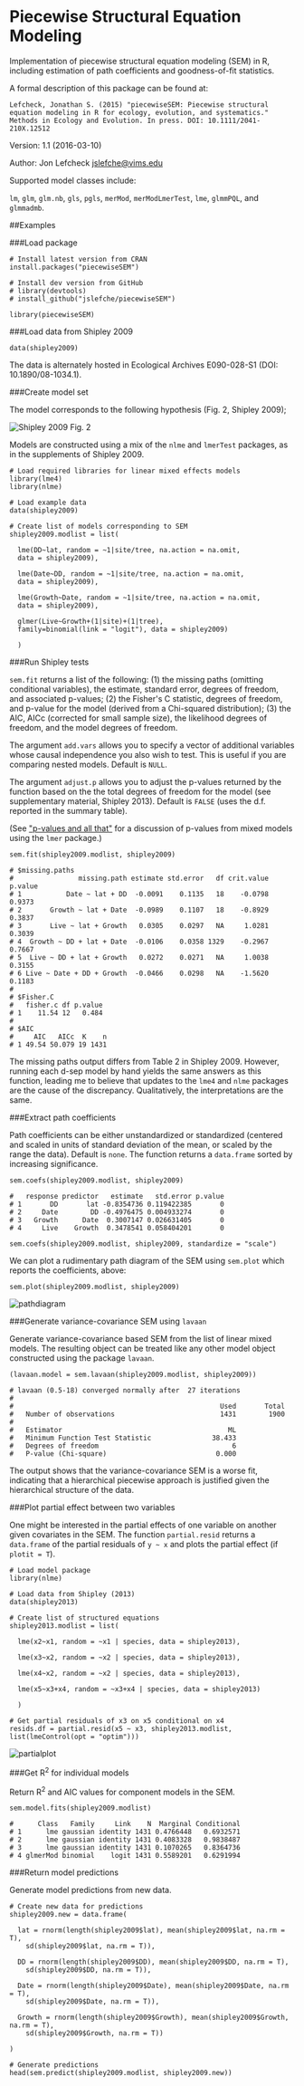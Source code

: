 # Piecewise Structural Equation Modeling

  Implementation of piecewise structural equation modeling (SEM) in R, including estimation of path coefficients and goodness-of-fit statistics. 
  
  A formal description of this package can be found at:
  
    Lefcheck, Jonathan S. (2015) "piecewiseSEM: Piecewise structural equation modeling in R for ecology, evolution, and systematics." Methods in Ecology and Evolution. In press. DOI: 10.1111/2041-210X.12512

Version: 1.1 (2016-03-10)

Author: Jon Lefcheck <jslefche@vims.edu>

Supported model classes include: 

  `lm`, `glm`, `glm.nb`, `gls`, `pgls`, `merMod`, `merModLmerTest`, `lme`, `glmmPQL`, and `glmmadmb`.

##Examples

###Load package

```
# Install latest version from CRAN
install.packages("piecewiseSEM")

# Install dev version from GitHub
# library(devtools)
# install_github("jslefche/piecewiseSEM")

library(piecewiseSEM)
```

###Load data from Shipley 2009

```
data(shipley2009)
```
The data is alternately hosted in Ecological Archives E090-028-S1 (DOI: 10.1890/08-1034.1).

###Create model set

The model corresponds to the following hypothesis (Fig. 2, Shipley 2009);

![Shipley 2009 Fig. 2](https://raw.githubusercontent.com/jslefche/jslefche.github.io/master/img/shipley_2009.jpg)

Models are constructed using a mix of the `nlme` and `lmerTest` packages, as in the supplements of Shipley 2009. 

```
# Load required libraries for linear mixed effects models
library(lme4)
library(nlme)

# Load example data
data(shipley2009)

# Create list of models corresponding to SEM
shipley2009.modlist = list(

  lme(DD~lat, random = ~1|site/tree, na.action = na.omit, 
  data = shipley2009),
  
  lme(Date~DD, random = ~1|site/tree, na.action = na.omit, 
  data = shipley2009),
  
  lme(Growth~Date, random = ~1|site/tree, na.action = na.omit, 
  data = shipley2009),
  
  glmer(Live~Growth+(1|site)+(1|tree), 
  family=binomial(link = "logit"), data = shipley2009) 
  
  )
```

###Run Shipley tests

`sem.fit` returns a list of the following:
(1) the missing paths (omitting conditional variables), the estimate, standard error, degrees of freedom, and associated p-values;
(2) the Fisher's C statistic, degrees of freedom, and p-value for the model (derived from a Chi-squared distribution);
(3) the AIC, AICc (corrected for small sample size), the likelihood degrees of freedom, and the model degrees of freedom.

The argument `add.vars` allows you to specify a vector of additional variables whose causal independence you also wish to test. This is useful if you are comparing nested models. Default is `NULL`.

The argument `adjust.p` allows you to adjust the p-values returned by the function based on the the total degrees of freedom for the model (see supplementary material, Shipley 2013). Default is `FALSE` (uses the d.f. reported in the summary table).

(See ["p-values and all that"](https://stat.ethz.ch/pipermail/r-help/2006-May/094765.html) for a discussion of p-values from mixed models using the `lmer` package.)

```
sem.fit(shipley2009.modlist, shipley2009)

# $missing.paths
#                missing.path estimate std.error   df crit.value p.value
# 1           Date ~ lat + DD  -0.0091    0.1135   18    -0.0798  0.9373
# 2       Growth ~ lat + Date  -0.0989    0.1107   18    -0.8929  0.3837
# 3       Live ~ lat + Growth   0.0305    0.0297   NA     1.0281  0.3039
# 4  Growth ~ DD + lat + Date  -0.0106    0.0358 1329    -0.2967  0.7667
# 5  Live ~ DD + lat + Growth   0.0272    0.0271   NA     1.0038  0.3155
# 6 Live ~ Date + DD + Growth  -0.0466    0.0298   NA    -1.5620  0.1183
# 
# $Fisher.C
#   fisher.c df p.value
# 1    11.54 12   0.484
# 
# $AIC
#     AIC   AICc  K    n
# 1 49.54 50.079 19 1431
```

The missing paths output differs from Table 2 in Shipley 2009. However, running each d-sep model by hand yields the same answers as this function, leading me to believe that updates to the `lme4` and `nlme` packages are the cause of the discrepancy. Qualitatively, the interpretations are the same.

###Extract path coefficients

Path coefficients can be either unstandardized or standardized (centered and scaled in units of standard deviation of the mean, or scaled by the range the data). Default is `none`. The function returns a `data.frame` sorted by increasing significance.

```
sem.coefs(shipley2009.modlist, shipley2009)

#   response predictor   estimate   std.error p.value
# 1       DD       lat -0.8354736 0.119422385       0
# 2     Date        DD -0.4976475 0.004933274       0
# 3   Growth      Date  0.3007147 0.026631405       0
# 4     Live    Growth  0.3478541 0.058404201       0

sem.coefs(shipley2009.modlist, shipley2009, standardize = "scale")
```
We can plot a rudimentary path diagram of the SEM using `sem.plot` which reports the coefficients, above:
```
sem.plot(shipley2009.modlist, shipley2009)
```
![pathdiagram](https://raw.githubusercontent.com/jslefche/jslefche.github.io/master/img/shipley2009_plot.png)

###Generate variance-covariance SEM using `lavaan`

Generate variance-covariance based SEM from the list of linear mixed models. The resulting object can be treated like any other model object constructed using the package `lavaan`.

```
(lavaan.model = sem.lavaan(shipley2009.modlist, shipley2009))

# lavaan (0.5-18) converged normally after  27 iterations
# 
#                                                   Used       Total
#   Number of observations                          1431        1900
# 
#   Estimator                                         ML
#   Minimum Function Test Statistic               38.433
#   Degrees of freedom                                 6
#   P-value (Chi-square)                           0.000

```
The output shows that the variance-covariance SEM is a worse fit, indicating that a hierarchical piecewise approach is justified given the hierarchical structure of the data.

###Plot partial effect between two variables

One might be interested in the partial effects of one variable on another given covariates in the SEM. The function `partial.resid` returns a `data.frame` of the partial residuals of `y ~ x` and plots the partial effect (if `plotit = T`).

```
# Load model package
library(nlme)

# Load data from Shipley (2013)
data(shipley2013) 

# Create list of structured equations
shipley2013.modlist = list(

  lme(x2~x1, random = ~x1 | species, data = shipley2013),
  
  lme(x3~x2, random = ~x2 | species, data = shipley2013),
  
  lme(x4~x2, random = ~x2 | species, data = shipley2013),
  
  lme(x5~x3+x4, random = ~x3+x4 | species, data = shipley2013)
  
  )

# Get partial residuals of x3 on x5 conditional on x4
resids.df = partial.resid(x5 ~ x3, shipley2013.modlist, list(lmeControl(opt = "optim")))
```
![partialplot](https://raw.githubusercontent.com/jslefche/jslefche.github.io/master/img/shipley2013_pplot.jpeg)

###Get R<sup>2</sup> for individual models 

Return R<sup>2</sup> and AIC values for component models in the SEM.

```
sem.model.fits(shipley2009.modlist)

#      Class   Family     Link    N  Marginal Conditional
# 1      lme gaussian identity 1431 0.4766448   0.6932571
# 2      lme gaussian identity 1431 0.4083328   0.9838487
# 3      lme gaussian identity 1431 0.1070265   0.8364736
# 4 glmerMod binomial    logit 1431 0.5589201   0.6291994
```
###Return model predictions

Generate model predictions from new data.

```
# Create new data for predictions
shipley2009.new = data.frame(
  
  lat = rnorm(length(shipley2009$lat), mean(shipley2009$lat, na.rm = T), 
    sd(shipley2009$lat, na.rm = T)),
  
  DD = rnorm(length(shipley2009$DD), mean(shipley2009$DD, na.rm = T), 
    sd(shipley2009$DD, na.rm = T)),
    
  Date = rnorm(length(shipley2009$Date), mean(shipley2009$Date, na.rm = T), 
    sd(shipley2009$Date, na.rm = T)),
    
  Growth = rnorm(length(shipley2009$Growth), mean(shipley2009$Growth, na.rm = T), 
    sd(shipley2009$Growth, na.rm = T))
  
)

# Generate predictions
head(sem.predict(shipley2009.modlist, shipley2009.new))
```
